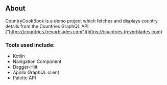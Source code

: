 ## About
CountryCookBook is a demo project which fetches and displays country details from the Countries GraphQL API ["https://countries.trevorblades.com"](https://countries.trevorblades.com)

### Tools used include:
* Kotlin
* Navigation Component
* Dagger-Hilt
* Apollo GraphQL client
* Palette API
